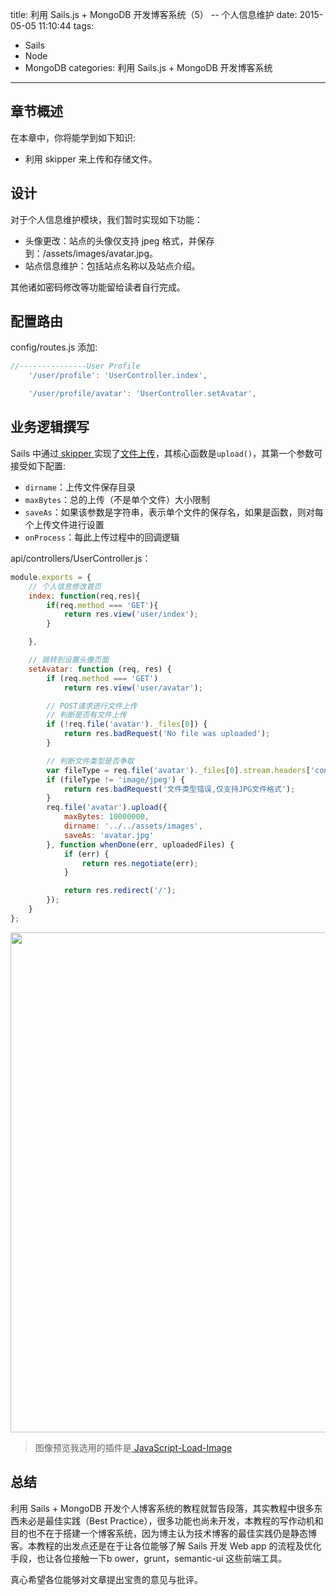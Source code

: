 title: 利用 Sails.js + MongoDB 开发博客系统（5） -- 个人信息维护
date: 2015-05-05 11:10:44
tags:
- Sails
- Node
- MongoDB
categories: 利用 Sails.js + MongoDB 开发博客系统
---

章节概述
--------

在本章中，你将能学到如下知识:

- 利用 skipper 来上传和存储文件。

<!--more-->

设计
-----

对于个人信息维护模块，我们暂时实现如下功能：

- 头像更改：站点的头像仅支持 jpeg 格式，并保存到：/assets/images/avatar.jpg。
- 站点信息维护：包括站点名称以及站点介绍。

其他诸如密码修改等功能留给读者自行完成。

配置路由
--------

config/routes.js 添加:

```js
//---------------User Profile
    '/user/profile': 'UserController.index',

    '/user/profile/avatar': 'UserController.setAvatar',
```

业务逻辑撰写
-----------

Sails 中通过[ skipper ](https://github.com/balderdashy/skipper)实现了[文件上传](http://www.sailsjs.org/documentation/concepts/file-uploads)，其核心函数是`upload()`，其第一个参数可接受如下配置:

- `dirname`：上传文件保存目录
- `maxBytes`：总的上传（不是单个文件）大小限制
- `saveAs`：如果该参数是字符串，表示单个文件的保存名，如果是函数，则对每个上传文件进行设置
- `onProcess`：每此上传过程中的回调逻辑

api/controllers/UserController.js：

```js
module.exports = {
    // 个人信息修改首页
    index: function(req,res){
        if(req.method === 'GET'){
            return res.view('user/index');
        }

    },

    // 跳转到设置头像页面
    setAvatar: function (req, res) {
        if (req.method === 'GET')
            return res.view('user/avatar');

        // POST请求进行文件上传
        // 判断是否有文件上传
        if (!req.file('avatar')._files[0]) {
            return res.badRequest('No file was uploaded');
        }

        // 判断文件类型是否争取
        var fileType = req.file('avatar')._files[0].stream.headers['content-type'];
        if (fileType != 'image/jpeg') {
            return res.badRequest('文件类型错误,仅支持JPG文件格式');
        }
        req.file('avatar').upload({
            maxBytes: 10000000,
            dirname: '../../assets/images',
            saveAs: 'avatar.jpg'
        }, function whenDone(err, uploadedFiles) {
            if (err) {
                return res.negotiate(err);
            }

            return res.redirect('/');
        });
    }
};

```

<div style="text-align:center">
<img src="http://7pulhb.com1.z0.glb.clouddn.com/sails-5_article_profile.png" width="800"></img>
</div>

> 图像预览我选用的插件是[ JavaScript-Load-Image
](https://github.com/blueimp/JavaScript-Load-Image)

总结
---------

利用 Sails + MongoDB 开发个人博客系统的教程就暂告段落，其实教程中很多东西未必是最佳实践（Best Practice），很多功能也尚未开发，本教程的写作动机和目的也不在于搭建一个博客系统，因为博主认为技术博客的最佳实践仍是静态博客。本教程的出发点还是在于让各位能够了解 Sails 开发 Web app 的流程及优化手段，也让各位接触一下b ower，grunt，semantic-ui 这些前端工具。

真心希望各位能够对文章提出宝贵的意见与批评。
